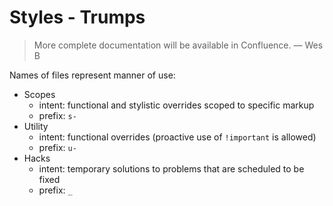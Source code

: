 # Styles - Trumps

> More complete documentation will be available in Confluence. — Wes B

Names of files represent manner of use:

- Scopes
    - intent: functional and stylistic overrides scoped to specific markup
    - prefix: `s-`
- Utility
    - intent: functional overrides (proactive use of `!important` is allowed)
    - prefix: `u-`
- Hacks
    - intent: temporary solutions to problems that are scheduled to be fixed
    - prefix: `_`
